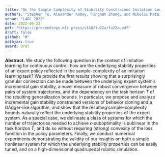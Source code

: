 ```yaml
---
title: "On the Sample Complexity of Stability Constrained Imitation Learning"
authors: "Stephen Tu, Alexander Robey, Tingnan Zhang, and Nikolai Matni"
venue: "L4DC 2022"
date: 2022-06-23
pdf: "https://proceedings.mlr.press/v168/tu22a/tu22a.pdf"
draft: false
github: "#"
mathjax: true
award: Oral
---
```


**Abstract.** We study the following question in the context of imitation learning for continuous control: how are the underlying stability properties of an expert policy reflected in the sample-complexity of an imitation learning task? We provide the first results showing that a surprisingly granular connection can be made between the underlying expert system’s incremental gain stability, a novel measure of robust convergence between pairs of system trajectories, and the dependency on the task horizon $T$ of the resulting generalization bounds. In particular, we propose and analyze incremental gain stability constrained versions of behavior cloning and a DAgger-like algorithm, and show that the resulting sample-complexity bounds naturally reflect the underlying stability properties of the expert system. As a special case, we delineate a class of systems for which the number of trajectories needed to achieve $\epsilon$-suboptimality is sublinear in the task horizon $T$, and do so without requiring (strong) convexity of the loss function in the policy parameters. Finally, we conduct numerical experiments demonstrating the validity of our insights on both a simple nonlinear system for which the underlying stability properties can be easily tuned, and on a high-dimensional quadrupedal robotic simulation.